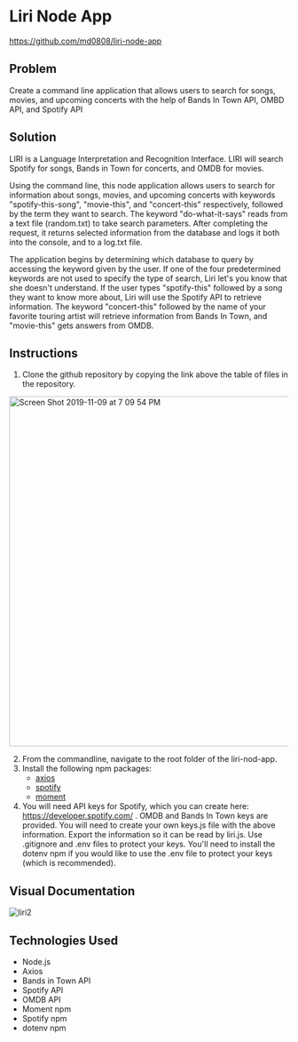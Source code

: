 # Liri Node App

https://github.com/md0808/liri-node-app

## Problem

Create a command line application that allows users to search for songs, movies, and upcoming concerts with the help of Bands In Town API, OMBD API, and Spotify API

## Solution

LIRI is a Language Interpretation and Recognition Interface. LIRI will search Spotify for songs, Bands in Town for concerts, and OMDB for movies.

Using the command line, this node application allows users to search for information about songs, movies, and upcoming concerts with keywords "spotify-this-song", "movie-this", and "concert-this" respectively, followed by the term they want to search. The keyword "do-what-it-says" reads from a text file (random.txt) to take search parameters. After completing the request, it returns selected information from the database and logs it both into the console, and to a log.txt file.

The application begins by determining which database to query by accessing the keyword given by the user. If one of the four predetermined keywords are not used to specify the type of search, Liri let's you know that she doesn't understand. If the user types "spotify-this" followed by a song they want to know more about, Liri will use the Spotify API to retrieve information. The keyword "concert-this" followed by the name of your favorite touring artist will retrieve information from Bands In Town, and "movie-this" gets answers from OMDB.

## Instructions

1. Clone the github repository by copying the link above the table of files in the repository.

<img width="630" alt="Screen Shot 2019-11-09 at 7 09 54 PM" src="https://user-images.githubusercontent.com/51139840/68537166-99f70f00-0325-11ea-9a7a-5f13168b0ed3.png">

2. From the commandline, navigate to the root folder of the liri-nod-app.
3. Install the following npm packages:
   - [axios](https://www.npmjs.com/package/axios)
   - [spotify](https://www.npmjs.com/package/node-spotify-api)
   - [moment](https://www.npmjs.com/package/moment)
4. You will need API keys for Spotify, which you can create here: https://developer.spotify.com/ . OMDB and Bands In Town keys are provided.
   You will need to create your own keys.js file with the above information. Export the information so it can be read by liri.js. Use .gitignore and .env files to protect your keys. You'll need to install the dotenv npm if you would like to use the .env file to protect your keys (which is recommended).

## Visual Documentation

![liri2](https://user-images.githubusercontent.com/51139840/68537484-358a7e80-032a-11ea-8bee-fdd690145238.gif)

## Technologies Used

- Node.js
- Axios
- Bands in Town API
- Spotify API
- OMDB API
- Moment npm
- Spotify npm
- dotenv npm

